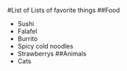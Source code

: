 #List of Lists of favorite things
##Food
 + Sushi
 + Falafel
 + Burrito
 + Spicy cold noodles
 + Strawberrys
##Animals
 + Cats
 
